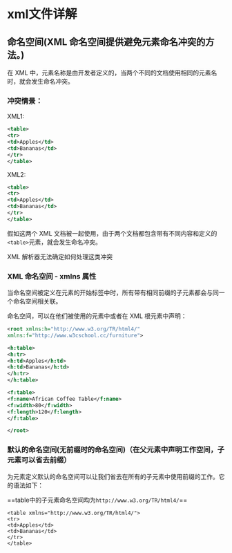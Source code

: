 # xml文件详解

## 命名空间(XML 命名空间提供避免元素命名冲突的方法。)

在 XML 中，元素名称是由开发者定义的，当两个不同的文档使用相同的元素名时，就会发生命名冲突。

### 冲突情景：

XML1:

```xml
<table>
<tr>
<td>Apples</td>
<td>Bananas</td>
</tr>
</table>
```

XML2:

```xml
<table>
<tr>
<td>Apples</td>
<td>Bananas</td>
</tr>
</table>
```

假如这两个 XML 文档被一起使用，由于两个文档都包含带有不同内容和定义的` <table> `元素，就会发生命名冲突。

XML 解析器无法确定如何处理这类冲突

### XML 命名空间 - xmlns 属性

当命名空间被定义在元素的开始标签中时，所有带有相同前缀的子元素都会与同一个命名空间相关联。

命名空间，可以在他们被使用的元素中或者在 XML 根元素中声明：

```xml
<root xmlns:h="http://www.w3.org/TR/html4/"
xmlns:f="http://www.w3cschool.cc/furniture">

<h:table>
<h:tr>
<h:td>Apples</h:td>
<h:td>Bananas</h:td>
</h:tr>
</h:table>

<f:table>
<f:name>African Coffee Table</f:name>
<f:width>80</f:width>
<f:length>120</f:length>
</f:table>

</root>
```



### 默认的命名空间(无前缀时的命名空间)（在父元素中声明工作空间，子元素可以省去前缀）

为元素定义默认的命名空间可以让我们省去在所有的子元素中使用前缀的工作。它的语法如下：

==table中的子元素命名空间均为`http://www.w3.org/TR/html4/`==

```
<table xmlns="http://www.w3.org/TR/html4/">
<tr>
<td>Apples</td>
<td>Bananas</td>
</tr>
</table>
```

